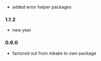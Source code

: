 
- added error helper packages

### 1.1.2
- new year

### 0.6.0
- factored out from mbake to own package
